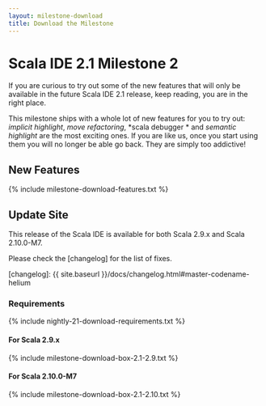 ```yaml
---
layout: milestone-download
title: Download the Milestone
---
```


# Scala IDE 2.1 Milestone 2

If you are curious to try out some of the new features that will only be available in the future 
Scala IDE 2.1 release, keep reading, you are in the right place.

This milestone ships with a whole lot of new features for you to try out: *implicit 
highlight*, *move refactoring*, *scala debugger * and *semantic highlight* are the most 
exciting ones. If you are like us, once you start using them you will no longer be able go back. 
They are simply too addictive!

## New Features
{% include milestone-download-features.txt %}

## Update Site
This release of the Scala IDE is available for both Scala 2.9.x and Scala 2.10.0-M7.

Please check the [changelog] for the list of fixes.

[nightly]: nightly.html#scala_ide_helium_nightly
[changelog]: {{ site.baseurl }}/docs/changelog.html#master-codename-helium

### Requirements
{% include nightly-21-download-requirements.txt %}

#### For Scala 2.9.x
{% include milestone-download-box-2.1-2.9.txt %}

#### For Scala 2.10.0-M7
{% include milestone-download-box-2.1-2.10.txt %}
